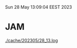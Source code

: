 Sun 28 May 13:09:04 EEST 2023
# JAM
<a href='./cache/202305/28_13.log'>./cache/202305/28_13.log</a>
